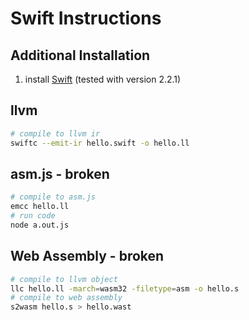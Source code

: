 # Swift Instructions

## Additional Installation

1.  install [Swift](https://swift.org/download/) (tested with version 2.2.1)

## llvm

``` sh
# compile to llvm ir
swiftc --emit-ir hello.swift -o hello.ll
```

## asm.js - broken

``` sh
# compile to asm.js
emcc hello.ll
# run code
node a.out.js
```

## Web Assembly - broken

``` sh
# compile to llvm object
llc hello.ll -march=wasm32 -filetype=asm -o hello.s
# compile to web assembly
s2wasm hello.s > hello.wast
```
